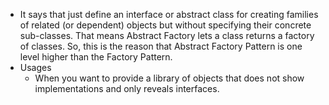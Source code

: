 - It says that just define an interface or abstract class for creating families of related (or dependent) objects but without specifying their concrete sub-classes. That means Abstract Factory lets a class returns a factory of classes. So, this is the reason that Abstract Factory Pattern is one level higher than the Factory Pattern.
- Usages
	- When you want to provide a library of objects that does not show implementations and only reveals interfaces.